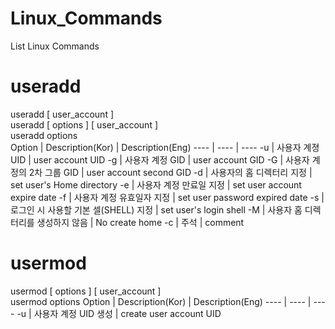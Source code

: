 # Linux_Commands
List Linux Commands

# useradd
useradd [ user_account ]  
useradd [ options ] [ user_account ]  
useradd options  
Option | Description(Kor) | Description(Eng)
---- | ---- | ----
-u | 사용자 계졍 UID | user account UID
-g | 사용자 계정 GID | user account GID
-G | 사용자 계정의 2차 그룹 GID | user account second GID
-d | 사용자의 홈 디렉터리 지정 | set user's Home directory
-e | 사용자 계정 만료일 지정 | set user account expire date
-f | 사용자 계정 유효일자 지정 | set user password expired date
-s | 로그인 시 사용할 기본 셀(SHELL) 지정 | set user's login shell
-M | 사용자 홈 디렉터리를 생성하지 않음 | No create home
-c | 주석 | comment

# usermod
usermod [ options ] [ user_account ]  
usermod options
Option | Description(Kor) | Description(Eng)
---- | ---- | ----
-u | 사용자 계정 UID 생성 | create user account UID
